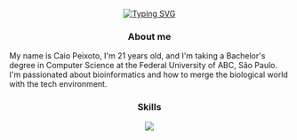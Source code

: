 <p align="center"> 
  <a href="https://git.io/typing-svg"><img src="https://readme-typing-svg.demolab.com?font=Fira+Code&pause=1000&color=10760C&random=false&width=435&lines=Hello%2C+I+go+by+the+name+Caito+%E2%9D%81%C2%B4%E2%97%A1%60%E2%9D%81)" alt="Typing SVG" /></a>

### <p align="center">About me

My name is Caio Peixoto, I'm 21 years old, and I'm taking a Bachelor's degree in Computer Science at the Federal University of ABC, São Paulo.
I'm passionated about bioinformatics and how to merge the biological world with the tech environment.


### <p align="center">Skills
<p align="center">
  <a href="https://skillicons.dev">
    <img src="https://skillicons.dev/icons?i=pycharm,py,vscode,notion,css,html,discord, r" />
  </a>
</p>
